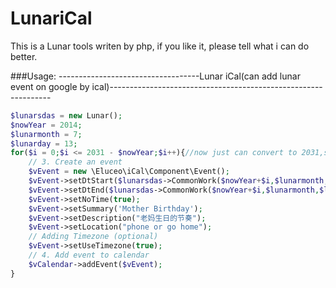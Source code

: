 LunariCal
=========

This is a Lunar tools writen by php, if you like it, please tell what i can do better.

###Usage:
-----------------------------------Lunar iCal(can add lunar event on google by ical)---------------------------------------------------------------
``` php
$lunarsdas = new Lunar();
$nowYear = 2014;
$lunarmonth = 7;
$lunarday = 13;
for($i = 0;$i <= 2031 - $nowYear;$i++){//now just can convert to 2031,so if you want more,please tell me
	// 3. Create an event
	$vEvent = new \Eluceo\iCal\Component\Event();
	$vEvent->setDtStart($lunarsdas->CommonWork($nowYear+$i,$lunarmonth,$lunarday,1));
	$vEvent->setDtEnd($lunarsdas->CommonWork($nowYear+$i,$lunarmonth,$lunarday+1,1));
	$vEvent->setNoTime(true);
	$vEvent->setSummary('Mother Birthday');
	$vEvent->setDescription("老妈生日的节奏");
	$vEvent->setLocation("phone or go home");
	// Adding Timezone (optional)
	$vEvent->setUseTimezone(true);
	// 4. Add event to calendar
	$vCalendar->addEvent($vEvent);
}
``` 


